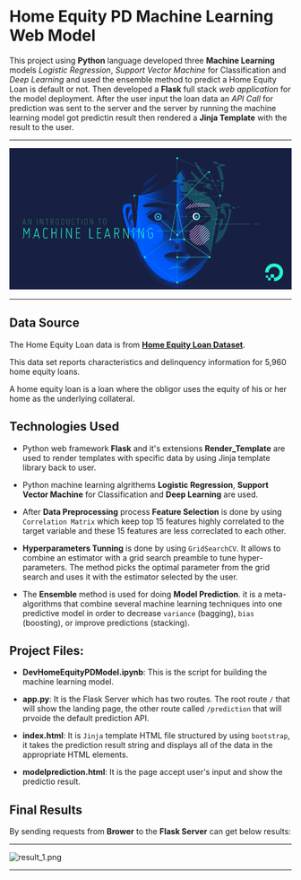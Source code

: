 

# Home Equity PD Machine Learning Web Model

This project using **Python** language developed three **Machine Learning** models *Logistic Regression*, *Support Vector Machine* for Classification and *Deep Learning* and used the ensemble method to predict a Home Equity Loan is default or not. Then developed a **Flask** full stack *web application* for the model deployment. After the user input the loan data an *API Call* for prediction was sent to the server and the server by running the machine learning model got predictin result then rendered a **Jinja Template**</span> with the result to the user.

- - -

![AmazonReview.jpg](static/images/img3.png)

- - -


## Data Source

The Home Equity Loan data is from  [**Home Equity Loan Dataset**](http://www.creditriskanalytics.net/datasets-private2.html).

This data set reports characteristics and delinquency information for 5,960 home equity loans. 

A home equity loan is a loan where the obligor uses the equity of his or her home as the underlying collateral. 


## Technologies Used

* Python web framework **Flask** and it's extensions **Render_Template** are used to render templates with specific data by using Jinja template library back to user.

* Python machine learning algrithems  **Logistic Regression**, **Support Vector Machine** for Classification and **Deep Learning** are used.

* After **Data Preprocessing** process **Feature Selection** is done by using `Correlation Matrix` which keep top 15 features highly correlated to the target variable and these 15 features are less correclated to each other. 

* **Hyperparameters Tunning** is done by using `GridSearchCV`. It allows to combine an estimator with a grid search preamble to tune hyper-parameters. The method picks the optimal parameter from the grid search and uses it with the estimator selected by the user. 

*  The **Ensemble** method is used for doing **Model Prediction**. it is a meta-algorithms that combine several machine learning techniques into one predictive model in order to decrease `variance` (bagging), `bias` (boosting), or improve predictions (stacking).


## Project Files:

* **DevHomeEquityPDModel.ipynb**: This is the script for building the machine learning model.

* **app.py**: It is the Flask Server which has two routes. The root route `/` that will show the landing page, the other route called `/prediction` that will prvoide the default prediction API.

* **index.html**: It is `Jinja` template HTML file structured by using `bootstrap`, it takes the prediction result string and displays all of the data in the appropriate HTML elements.

* **modelprediction.html**: It is the page accept user's input and show the predictio result.


## Final Results

By sending requests from **Brower** to the **Flask Server** can get below results: 

- - -

![result_1.png](static/images/MLModelRun.gif)

- - -
